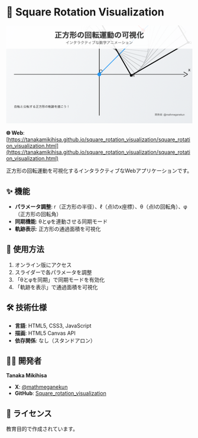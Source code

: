 # 🔄 Square Rotation Visualization

<div align="center">
  <img src="preview-image.png" alt="正方形の回転運動の可視化プレビュー" width="600">
</div>

**🌐 Web**: [https://tanakamikihisa.github.io/square_rotation_visualization/square_rotation_visualization.html](https://tanakamikihisa.github.io/square_rotation_visualization/square_rotation_visualization.html)

正方形の回転運動を可視化するインタラクティブなWebアプリケーションです。

## ✨ 機能

- **パラメータ調整**: r（正方形の半径）、ℓ（点Iのx座標）、θ（点Iの回転角）、φ（正方形の回転角）
- **同期機能**: θとφを連動させる同期モード
- **軌跡表示**: 正方形の通過面積を可視化

## 🚀 使用方法

1. オンライン版にアクセス
2. スライダーで各パラメータを調整
3. 「θとφを同期」で同期モードを有効化
4. 「軌跡を表示」で通過面積を可視化

## 🛠️ 技術仕様

- **言語**: HTML5, CSS3, JavaScript
- **描画**: HTML5 Canvas API
- **依存関係**: なし（スタンドアロン）

## 👨‍💻 開発者

**Tanaka Mikihisa**
- **X**: [@mathmeganekun](https://x.com/mathmeganekun?s=11)
- **GitHub**: [Square_rotation_visualization](https://github.com/TanakaMikihisa/square_rotation_visualization)

## 📄 ライセンス

教育目的で作成されています。